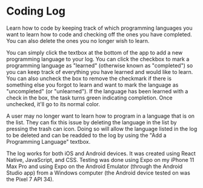 # Coding Log
Learn how to code by keeping track of which programming languages you want to learn how to code and checking off the ones you have completed.  You can also delete the ones you no longer wish to learn.

You can simply click the textbox at the bottom of the app to add a new programming language to your log.  You can click the checkbox to mark a programming language as "learned" (otherwise known as "completed") so you can keep track of everything you have learned and would like to learn.  You can also uncheck the box to remove the checkmark if there is something else you forgot to learn and want to mark the language as "uncompleted" (or "unlearned").  If the language has been learned with a check in the box, the task turns green indicating completion.  Once unchecked, it'll go to its normal color.

A user may no longer want to learn how to program in a language that is on the list.  They can fix this issue by deleting the language in the list by pressing the trash can icon.  Doing so will allow the language listed in the log to be deleted and can be readded to the log by using the "Add a Programming Language" textbox.

The log works for both iOS and Android devices.  It was created using React Native, JavaScript, and CSS.  Testing was done using Expo on my iPhone 11 Max Pro and using Expo on the Android Emulator (through the Android Studio app) from a Windows computer (the Android device tested on was the Pixel 7 API 34).
